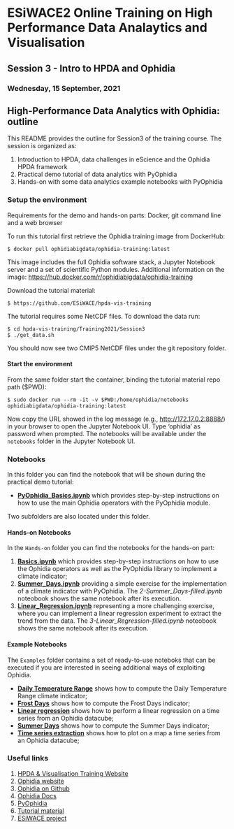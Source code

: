# ESiWACE2 Online Training on High Performance Data Analaytics and Visualisation

## Session 3 - Intro to HPDA and Ophidia

### Wednesday, 15 September, 2021

## High-Performance Data Analytics with Ophidia: outline

This README provides the outline for Session3 of the training course. The session is organized as:

1. Introduction to HPDA, data challenges in eScience and the Ophidia HPDA framework
2. Practical demo tutorial of data analytics with PyOphidia
3. Hands-on with some data analytics example notebooks with PyOphidia

### Setup the environment

Requirements for the demo and hands-on parts: Docker, git command line and a web browser 

To run this tutorial first retrieve the Ophidia training image from DockerHub:

```
$ docker pull ophidiabigdata/ophidia-training:latest
```

This image includes the full Ophidia software stack, a Jupyter Notebook server and a set of scientific Python modules. Additional information on the image: https://hub.docker.com/r/ophidiabigdata/ophidia-training

Download the tutorial material:

```
$ https://github.com/ESiWACE/hpda-vis-training
```

The tutorial requires some NetCDF files. To download the data run:

```
$ cd hpda-vis-training/Training2021/Session3
$ ./get_data.sh
```

You should now see two CMIP5 NetCDF files under the git repository folder.

#### Start the environment

From the same folder start the container, binding the tutorial material repo path ($PWD): 

```
$ sudo docker run --rm -it -v $PWD:/home/ophidia/notebooks ophidiabigdata/ophidia-training:latest
```

Now copy the URL showed in the log message (e.g., http://172.17.0.2:8888/) in your browser to open the Jupyter Notebook UI. Type ‘ophidia’ as password when prompted. The notebooks will be available under the ```notebooks``` folder in the Jupyter Notebook UI.

### Notebooks

In this folder you can find the notebook that will be shown during the practical demo tutorial:

- [**PyOphidia_Basics.ipynb**](./PyOphidia_Basics.ipynb) which provides step-by-step instructions on how to use the main Ophidia operators with the PyOphidia module.

Two subfolders are also located under this folder. 

#### Hands-on Notebooks

In the ```Hands-on``` folder you can find the notebooks for the hands-on part:

1. [**Basics.ipynb**](./Hands-on/1-Basics.ipynb) which provides step-by-step instructions on how to use the Ophidia operators as well as the PyOphidia library to implement a climate indicator; 
2. [**Summer_Days.ipynb**](./Hands-on/2-Summer_Days.ipynb) providing a simple exercise for the implementation of a climate indicator with PyOphidia. The *2-Summer_Days-filled.ipynb* noteobook shows the same notebook after its execution.
3. [**Linear_Regression.ipynb**](./Hands-on/3-Linear_Regression.ipynb) representing a more challenging exercise, where you can implement a linear regression experiment to extract the trend from the data.  The *3-Linear_Regression-filled.ipynb* noteobook shows the same notebook after its execution.

#### Example Notebooks

The ```Examples``` folder contains a set of ready-to-use noteboks that can be executed if you are interested in seeing additional ways of exploiting Ophidia.

- [**Daily Temperature Range**](./Examples/Daily_Temperature_Range.ipynb) shows how to compute the Daily Temperature Range climate indicator;
- [**Frost Days**](./Examples/Frost_Days.ipynb) shows how to compute the Frost Days indicator;
- [**Linear regression**](./Examples/Linear_regression.ipynb) shows how to perform a linear regression on a time series from an Ophidia datacube;
- [**Summer Days**](./Examples/Summer_Days.ipynb) shows how to compute the Summer Days indicator;
- [**Time series extraction**](./Examples/Time_series_extraction.ipynb) shows how to plot on a map a time series from an Ophidia datacube;

### Useful links

1. [HPDA & Visualisation Training Website](https://www.esiwace.eu/events/training-on-high-performance-data-analytics-and-visualisation-in-september-2021)
2. [Ophidia website](http://ophidia.cmcc.it/)
3. [Ophidia on Github](https://github.com/OphidiaBigData)
4. [Ophidia Docs](http://ophidia.cmcc.it/documentation/)
5. [PyOphidia](https://github.com/OphidiaBigData/PyOphidia/)
6. [Tutorial material](https://github.com/ESiWACE/hpda-vis-training/tree/master/Training2021)
7. [ESiWACE project](https://www.esiwace.eu/)
